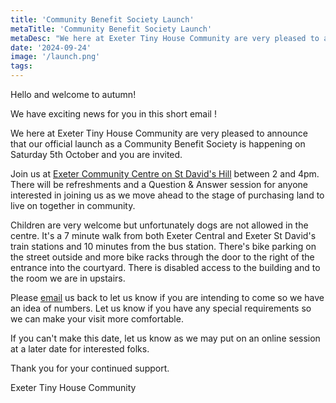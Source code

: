 ```yaml
---
title: 'Community Benefit Society Launch'
metaTitle: 'Community Benefit Society Launch'
metaDesc: "We here at Exeter Tiny House Community are very pleased to announce that our official launch as a Community Benefit Society is happening on Saturday 5th October and you are invited."
date: '2024-09-24'
image: '/launch.png'
tags:
---
```


Hello and welcome to autumn!

We have exciting news for you in this short email !

We here at Exeter Tiny House Community are very pleased to announce that our official launch as a Community Benefit Society is happening on Saturday 5th October and you are invited. 

Join us at [Exeter Community Centre on St David's Hill](https://www.eccentre.org) between 2 and 4pm. There will be refreshments and a Question & Answer session for anyone interested in joining us as we move ahead to the stage of purchasing land to live on together in community. 

Children are very welcome but unfortunately dogs are not allowed in the centre. It's a 7 minute walk from both Exeter Central and Exeter St David's train stations and 10 minutes from the bus station. There's bike parking on the street outside and more bike racks through the door to the right of the entrance into the courtyard. There is disabled access to the building and to the room we are in upstairs. 

Please [email](/contact) us back to let us know if you are intending to come so we have an idea of numbers. Let us know if you have any special requirements so we can make your visit more comfortable. 

If you can't make this date, let us know as we may put on an online session at a later date for interested folks. 

Thank you for your continued support. 

Exeter Tiny House Community 

